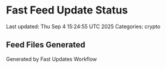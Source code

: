 # Fast Feed Update Status
Last updated: Thu Sep  4 15:24:55 UTC 2025
Categories: crypto

## Feed Files Generated

Generated by Fast Updates Workflow
